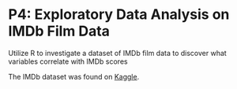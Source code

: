 # P4: Exploratory Data Analysis on IMDb Film Data
Utilize R to investigate a dataset of IMDb film data to discover what variables correlate with IMDb scores

The IMDb dataset was found on [Kaggle](https://www.kaggle.com/deepmatrix/imdb-5000-movie-dataset).
